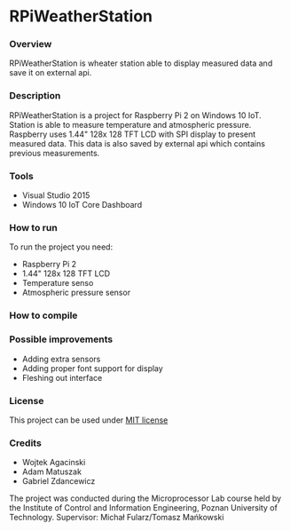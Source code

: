 <h1>RPiWeatherStation</h1>

<h3>Overview</h3>
<a>RPiWeatherStation is wheater station able to display measured data and save it on external api.</a>

<h3>Description</h3>
<a>RPiWeatherStation is a project for Raspberry Pi 2 on Windows 10 IoT. Station is able to measure temperature and atmospheric pressure.
Raspberry uses 1.44" 128x 128 TFT LCD with SPI display to present measured data. This data is also saved by external api which contains previous measurements.</a>

<h3>Tools</h3>
<ul>
  <li>Visual Studio 2015</li>
  <li>Windows 10 IoT Core Dashboard</li>
</ul>

<h3>How to run</h3>
<a>To run the project you need:
<ul>
  <li>Raspberry Pi 2</li>
  <li>1.44" 128x 128 TFT LCD</li>
  <li>Temperature senso</li>
  <li>Atmospheric pressure sensor</li>
</ul></a>

<h3>How to compile</h3>


<h3>Possible improvements</h3>
<ul>
  <li>Adding extra sensors</li>
  <li>Adding proper font support for display</li>
  <li>Fleshing out interface</li>
</ul>

<h3>License</h3>
<a>This project can be used under <a href="https://github.com/PUT-PTM/RPiWeatherStation/blob/develop/LICENSE.md#the-mit-license-mit">MIT license</a></a>

<h3>Credits</h3>
<ul>
  <li>Wojtek Agacinski</li>
  <li>Adam Matuszak</li>
  <li>Gabriel Zdancewicz</li>
</ul>

The project was conducted during the Microprocessor Lab course held by the Institute of Control and Information Engineering, Poznan University of Technology.
Supervisor: Michał Fularz/Tomasz Mańkowski
